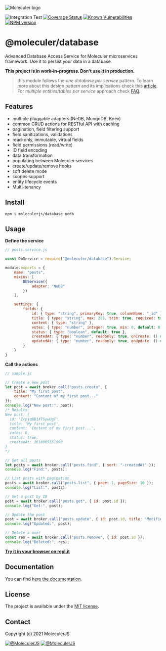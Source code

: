 ![Moleculer logo](http://moleculer.services/images/banner.png)

![Integration Test](https://github.com/moleculerjs/database/workflows/Integration%20Test/badge.svg)
[![Coverage Status](https://coveralls.io/repos/github/moleculerjs/database/badge.svg?branch=master)](https://coveralls.io/github/moleculerjs/database?branch=master)
[![Known Vulnerabilities](https://snyk.io/test/github/moleculerjs/database/badge.svg)](https://snyk.io/test/github/moleculerjs/database)
[![NPM version](https://badgen.net/npm/v/@moleculer/database)](https://www.npmjs.com/package/@moleculer/database)

# @moleculer/database 
Advanced Database Access Service for Moleculer microservices framework. Use it to persist your data in a database.

**This project is in work-in-progress. Don't use it in production.**

>this module follows the *one database per service* pattern. To learn more about this design pattern and its implications check this [article](https://microservices.io/patterns/data/database-per-service.html). For *multiple entities/tables per service* approach check [FAQ](faq.html#DB-Adapters-moleculer-db).

## Features
- multiple pluggable adapters (NeDB, MongoDB, Knex)
- common CRUD actions for RESTful API with caching
- pagination, field filtering support
- field sanitizations, validations
- read-only, immutable, virtual fields
- field permissions (read/write)
- ID field encoding
- data transformation
- populating between Moleculer services
- create/update/remove hooks
- soft delete mode
- scopes support
- entity lifecycle events
- Multi-tenancy

## Install
<!-- ```
npm i @moleculer/database nedb
``` -->
```
npm i moleculerjs/database nedb
```

## Usage

**Define the service**
```js
// posts.service.js

const DbService = require("@moleculer/database").Service;

module.exports = {
    name: "posts",
    mixins: [
        DbService({
            adapter: "NeDB"
        })
    ],

    settings: {
        fields: {
            id: { type: "string", primaryKey: true, columnName: "_id" },
            title: { type: "string", max: 255, trim: true, required: true },
            content: { type: "string" },
            votes: { type: "number", integer: true, min: 0, default: 0 },
            status: { type: "boolean", default: true },
            createdAt: { type: "number", readonly: true, onCreate: () => Date.now() },
            updatedAt: { type: "number", readonly: true, onUpdate: () => Date.now() }
        }
    }
}
```

**Call the actions**
```js
// sample.js

// Create a new post
let post = await broker.call("posts.create", {
    title: "My first post",
    content: "Content of my first post..."    
});
console.log("New post:", post);
/* Results:
New post: {
  id: 'Zrpjq8B1XTSywUgT',
  title: 'My first post',
  content: 'Content of my first post...',
  votes: 0,
  status: true,
  createdAt: 1618065551990
}
*/

// Get all posts
let posts = await broker.call("posts.find", { sort: "-createdAt" });
console.log("Find:", posts);

// List posts with pagination
posts = await broker.call("posts.list", { page: 1, pageSize: 10 });
console.log("List:", posts);

// Get a post by ID
post = await broker.call("posts.get", { id: post.id });
console.log("Get:", post);

// Update the post
post = await broker.call("posts.update", { id: post.id, title: "Modified post" });
console.log("Updated:", post);

// Delete a user
const res = await broker.call("posts.remove", { id: post.id });
console.log("Deleted:", res);
```

[**Try it in your browser on repl.it**](https://replit.com/@icebob/moleculer-database-common)

## Documentation
You can find [here the documentation](docs/README.md).

## License
The project is available under the [MIT license](https://tldrlegal.com/license/mit-license).

## Contact
Copyright (c) 2021 MoleculerJS

[![@MoleculerJS](https://img.shields.io/badge/github-moleculerjs-green.svg)](https://github.com/moleculerjs) [![@MoleculerJS](https://img.shields.io/badge/twitter-MoleculerJS-blue.svg)](https://twitter.com/MoleculerJS)
